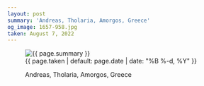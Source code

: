 ```yaml
---
layout: post
summary: 'Andreas, Tholaria, Amorgos, Greece'
og_image: 1657-958.jpg
taken: August 7, 2022
---
```


<figure class="post" data-src="{{ site.assets_url }}/{{ page.og_image }}">
<img alt="{{ page.summary }}" sizes="(min-width: 700px) 50vw, calc(100vw - 2rem)" src="{{ site.assets_url }}/1657-479.jpg" srcset="{{ site.assets_url }}/1657-239.jpg 239w, {{ site.assets_url }}/1657-479.jpg 479w, {{ site.assets_url }}/1657-718.jpg 718w, {{ site.assets_url }}/1657-958.jpg 958w"/>
<figcaption>
<time>{{ page.taken | default: page.date | date: "%B %-d, %Y" }}</time>
<p>Andreas, Tholaria, Amorgos, Greece</p>
</figcaption>
</figure>
